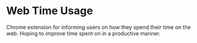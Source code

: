 # Web Time Usage
Chrome extension for informing users on how they spend their time on the web.
Hoping to improve time spent on in a productive manner.
